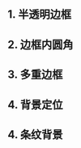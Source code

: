 ## 1. 半透明边框

<preview path="./examples/translucentBorder.vue" title="半透明边框"></preview>

## 2. 边框内圆角

<preview path="./examples/borderInsideRounded.vue" title="边框内圆角"></preview>

## 3. 多重边框

<preview path="./examples/multipleBorder.vue" title="多重边框" description="background、border、outline、box-shadow"></preview>

## 4. 背景定位

<preview path="./examples/backgroundPosition.vue" title="背景定位" description="background-position"></preview>

## 4. 条纹背景

<preview path="./examples/fringeBackground.vue" title="条纹背景" description="linear-gradient"></preview>
